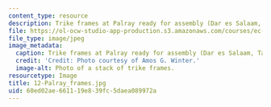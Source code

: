 ```yaml
---
content_type: resource
description: Trike frames at Palray ready for assembly (Dar es Salaam, Tanzania).
file: https://ol-ocw-studio-app-production.s3.amazonaws.com/courses/ec-721-wheelchair-design-in-developing-countries-spring-2009/60ed02ae661119e839fc5daea089972a_12-Palray_frames.jpg
file_type: image/jpeg
image_metadata:
  caption: Trike frames at Palray ready for assembly (Dar es Salaam, Tanzania).
  credit: 'Credit: Photo courtesy of Amos G. Winter.'
  image-alt: Photo of a stack of trike frames.
resourcetype: Image
title: 12-Palray_frames.jpg
uid: 60ed02ae-6611-19e8-39fc-5daea089972a
---
```

